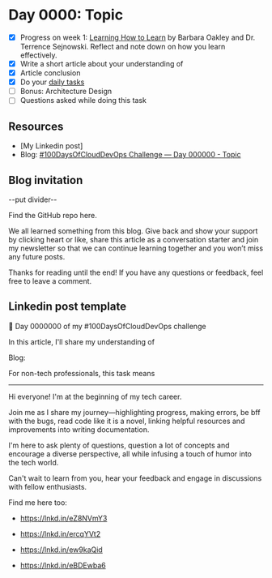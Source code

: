 # Day 0000: Topic

- [x] Progress on week 1: [Learning How to Learn](https://www.coursera.org/learn/learning-how-to-learn) by Barbara Oakley and Dr. Terrence Sejnowski. Reflect and note down on how you learn effectively.
- [x] Write a short article about your understanding of
- [x] Article conclusion
- [x] Do your [daily tasks](https://github.com/agcdtmr/100DaysOfCloudDevOps/blob/main/README.md#do-the-work-work-work-work)
- [ ] Bonus: Architecture Design
- [ ] Questions asked while doing this task

## Resources

- [My Linkedin post]
- Blog: [#100DaysOfCloudDevOps Challenge — Day 000000 - Topic]()


## Blog invitation

--put divider--

Find the GitHub repo here.

We all learned something from this blog. Give back and show your support by clicking heart or like, share this article as a conversation starter and join my newsletter so that we can continue learning together and you won’t miss any future posts.

Thanks for reading until the end! If you have any questions or feedback, feel free to leave a comment.



## Linkedin post template

🎉 Day 0000000 of my #100DaysOfCloudDevOps challenge

In this article, I'll share my understanding of

Blog:

For non-tech professionals, this task means

---

Hi everyone! I'm at the beginning of my tech career.

Join me as I share my journey—highlighting progress, making errors, be bff with the bugs, read code like it is a novel, linking helpful resources and improvements into writing documentation.

I'm here to ask plenty of questions, question a lot of concepts and encourage a diverse perspective, all while infusing a touch of humor into the tech world.

Can't wait to learn from you, hear your feedback and engage in discussions with fellow enthusiasts.

Find me here too:

- https://lnkd.in/eZ8NVmY3

- https://lnkd.in/ercqYVt2

- https://lnkd.in/ew9kaQid

- https://lnkd.in/eBDEwba6


